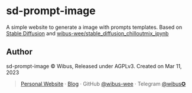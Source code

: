 # sd-prompt-image

A simple website to generate a image with prompts templates. Based on [Stable Diffusion](https://github.com/AUTOMATIC1111/stable-diffusion-webui) and [wibus-wee/stable_diffusion_chilloutmix_ipynb](https://github.com/wibus-wee/stable_diffusion_chilloutmix_ipynb)

## Author

sd-prompt-image © Wibus, Released under AGPLv3. Created on Mar 11, 2023

> [Personal Website](http://iucky.cn/) · [Blog](https://blog.iucky.cn/) · GitHub [@wibus-wee](https://github.com/wibus-wee/) · Telegram [@wibus✪](https://t.me/wibus_wee)